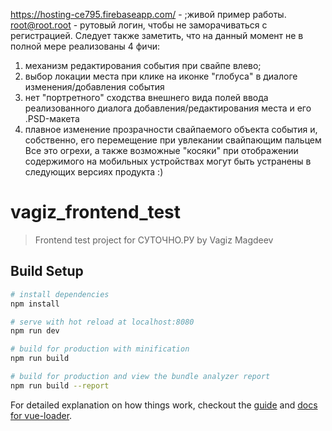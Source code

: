 https://hosting-ce795.firebaseapp.com/ - ;живой пример работы. root@root.root  - рутовый логин, чтобы не заморачиваться с регистрацией.
Следует также заметить, что на данный момент не в полной мере реализованы 4 фичи:
1) механизм редактирования события при свайпе влево;
2) выбор локации места при клике на иконке "глобуса" в диалоге изменения/добавления события
3) нет "портретного" сходства внешнего вида полей ввода реализованного диалога добавления/редактирования места и его .PSD-макета
4) плавное изменение прозрачности свайпаемого объекта события и, собственно, его перемещение при увлекании свайпающим пальцем
Все это огрехи, а также возможные "косяки" при отображении содержимого на мобильных устройствах могут быть устранены в следующих версиях продукта :)

# vagiz_frontend_test

> Frontend test project for СУТОЧНО.РУ by Vagiz Magdeev

## Build Setup

``` bash
# install dependencies
npm install

# serve with hot reload at localhost:8080
npm run dev

# build for production with minification
npm run build

# build for production and view the bundle analyzer report
npm run build --report
```

For detailed explanation on how things work, checkout the [guide](http://vuejs-templates.github.io/webpack/) and [docs for vue-loader](http://vuejs.github.io/vue-loader).

